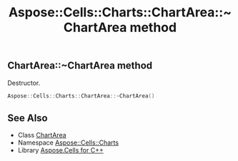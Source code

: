 ﻿---
title: Aspose::Cells::Charts::ChartArea::~ChartArea method
linktitle: ~ChartArea
second_title: Aspose.Cells for C++ API Reference
description: 'Aspose::Cells::Charts::ChartArea::~ChartArea method. Destructor in C++.'
type: docs
weight: 200
url: /cpp/aspose.cells.charts/chartarea/~chartarea/
---
## ChartArea::~ChartArea method


Destructor.

```cpp
Aspose::Cells::Charts::ChartArea::~ChartArea()
```

## See Also

* Class [ChartArea](../)
* Namespace [Aspose::Cells::Charts](../../)
* Library [Aspose.Cells for C++](../../../)
